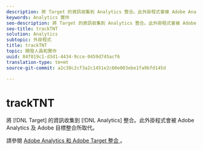 ```yaml
---
description: 將 Target 的資訊收集到 Analytics 整合。此外掛程式會被 Adobe Analytics 及 Adobe 目標整合所取代。
keywords: Analytics 實作
seo-description: 將 Target 的資訊收集到 Analytics 整合。此外掛程式會被 Adobe Analytics 及 Adobe 目標整合所取代。
seo-title: trackTNT
solution: Analytics
subtopic: 外掛程式
title: trackTNT
topic: 開發人員和實作
uuid: 84f019c1-d3d1-4434-9cce-0459d745acf6
translation-type: tm+mt
source-git-commit: a2c38c2cf3a2c1451e2c60e003ebe1fa9bfd145d

---
```



# trackTNT

將 [!DNL Target] 的資訊收集到 [!DNL Analytics] 整合。此外掛程式會被 Adobe Analytics 及 Adobe 目標整合所取代。

請參閱 [Adobe Analytics 和 Adobe Target 整合 ](https://marketing.adobe.com/resources/help/en_US/target/a4t/)。
